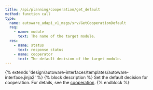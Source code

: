 ```yaml
---
title: /api/planning/cooperation/get_default
method: function call
type:
  name: autoware_adapi_v1_msgs/srv/GetCooperationDefault
  req:
    - name: module
      text: The name of the target module.
  res:
    - name: status
      text: response status
    - name: cooperator
      text: The default decision of the target module.
---
```


{% extends 'design/autoware-interfaces/templates/autoware-interface.jinja2' %}
{% block description %}
Set the default decision for cooperation. For details, see the [cooperation](../cooperation.md).
{% endblock %}
